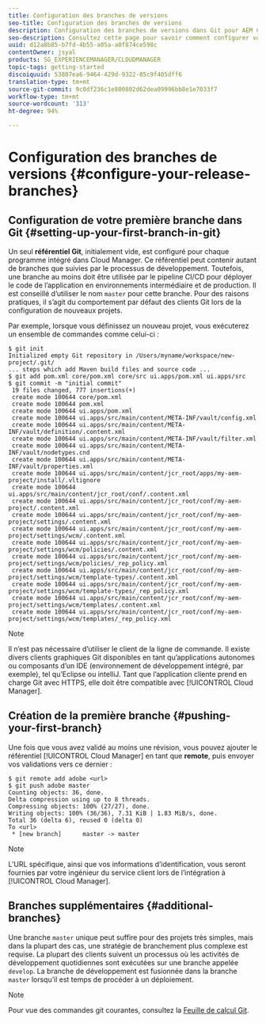 ```yaml
---
title: Configuration des branches de versions
seo-title: Configuration des branches de versions
description: Configuration des branches de versions dans Git pour AEM Cloud Manager
seo-description: Consultez cette page pour savoir comment configurer vos branches de versions dans Git.
uuid: d12a8b85-b7fd-4b55-a05a-a0f874ce598c
contentOwner: jsyal
products: SG_EXPERIENCEMANAGER/CLOUDMANAGER
topic-tags: getting-started
discoiquuid: 53807ea6-9464-429d-9322-85c9f405dff6
translation-type: tm+mt
source-git-commit: 9c0df236c1e800802d62dea09996bb8e1e7033f7
workflow-type: tm+mt
source-wordcount: '313'
ht-degree: 94%

---
```



# Configuration des branches de versions {#configure-your-release-branches}

## Configuration de votre première branche dans Git {#setting-up-your-first-branch-in-git}

Un seul **référentiel Git**, initialement vide, est configuré pour chaque programme intégré dans Cloud Manager. Ce référentiel peut contenir autant de branches que suivies par le processus de développement. Toutefois, une branche au moins doit être utilisée par le pipeline CI/CD pour déployer le code de l’application en environnements intermédiaire et de production. Il est conseillé d’utiliser le nom `master` pour cette branche. Pour des raisons pratiques, il s’agit du comportement par défaut des clients Git lors de la configuration de nouveaux projets.

Par exemple, lorsque vous définissez un nouveau projet, vous exécuterez un ensemble de commandes comme celui-ci :

```shell
$ git init
Initialized empty Git repository in /Users/myname/workspace/new-project/.git/
... steps which add Maven build files and source code ...
$ git add pom.xml core/pom.xml core/src ui.apps/pom.xml ui.apps/src
$ git commit -m "initial commit"
 19 files changed, 777 insertions(+)
 create mode 100644 core/pom.xml
 create mode 100644 pom.xml
 create mode 100644 ui.apps/pom.xml
 create mode 100644 ui.apps/src/main/content/META-INF/vault/config.xml
 create mode 100644 ui.apps/src/main/content/META-INF/vault/definition/.content.xml
 create mode 100644 ui.apps/src/main/content/META-INF/vault/filter.xml
 create mode 100644 ui.apps/src/main/content/META-INF/vault/nodetypes.cnd
 create mode 100644 ui.apps/src/main/content/META-INF/vault/properties.xml
 create mode 100644 ui.apps/src/main/content/jcr_root/apps/my-aem-project/install/.vltignore
 create mode 100644 ui.apps/src/main/content/jcr_root/conf/.content.xml
 create mode 100644 ui.apps/src/main/content/jcr_root/conf/my-aem-project/.content.xml
 create mode 100644 ui.apps/src/main/content/jcr_root/conf/my-aem-project/settings/.content.xml
 create mode 100644 ui.apps/src/main/content/jcr_root/conf/my-aem-project/settings/wcm/.content.xml
 create mode 100644 ui.apps/src/main/content/jcr_root/conf/my-aem-project/settings/wcm/policies/.content.xml
 create mode 100644 ui.apps/src/main/content/jcr_root/conf/my-aem-project/settings/wcm/policies/_rep_policy.xml
 create mode 100644 ui.apps/src/main/content/jcr_root/conf/my-aem-project/settings/wcm/template-types/.content.xml
 create mode 100644 ui.apps/src/main/content/jcr_root/conf/my-aem-project/settings/wcm/template-types/_rep_policy.xml
 create mode 100644 ui.apps/src/main/content/jcr_root/conf/my-aem-project/settings/wcm/templates/.content.xml
 create mode 100644 ui.apps/src/main/content/jcr_root/conf/my-aem-project/settings/wcm/templates/_rep_policy.xml
```

>[!NOTE]
>
>Il n’est pas nécessaire d’utiliser le client de la ligne de commande. Il existe divers clients graphiques Git disponibles en tant qu’applications autonomes ou composants d’un IDE (environnement de développement intégré, par exemple), tel qu’Eclipse ou intelliJ. Tant que l’application cliente prend en charge Git avec HTTPS, elle doit être compatible avec [!UICONTROL Cloud Manager].

## Création de la première branche {#pushing-your-first-branch}

Une fois que vous avez validé au moins une révision, vous pouvez ajouter le référentiel [!UICONTROL Cloud Manager] en tant que **remote**, puis envoyer vos validations vers ce dernier :

```shell
$ git remote add adobe <url>
$ git push adobe master
Counting objects: 36, done.
Delta compression using up to 8 threads.
Compressing objects: 100% (27/27), done.
Writing objects: 100% (36/36), 7.31 KiB | 1.83 MiB/s, done.
Total 36 (delta 6), reused 0 (delta 0)
To <url>
 * [new branch]      master -> master
```

>[!NOTE]
>
>L’URL spécifique, ainsi que vos informations d’identification, vous seront fournies par votre ingénieur du service client lors de l’intégration à [!UICONTROL Cloud Manager].

## Branches supplémentaires {#additional-branches}

Une branche `master` unique peut suffire pour des projets très simples, mais dans la plupart des cas, une stratégie de branchement plus complexe est requise. La plupart des clients suivent un processus où les activités de développement quotidiennes sont exécutées sur une branche appelée `develop`. La branche de développement est fusionnée dans la branche `master` lorsqu’il est temps de procéder à un déploiement.

>[!NOTE]
>
>Pour vue des commandes git courantes, consultez la [Feuille de calcul Git](https://github.github.com/training-kit/downloads/github-git-cheat-sheet).
